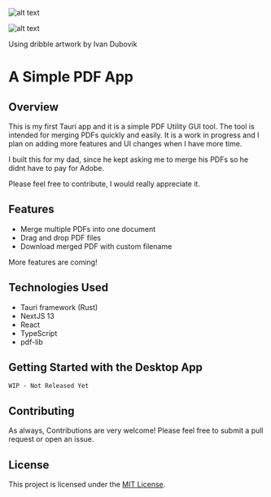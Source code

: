 ![alt text](https://cdn.statically.io/gh/Sudo-Ivan/MyWebsite-Assets/main/images/website/pdfmerger/pdfapphomepage.png)

![alt text](https://cdn.statically.io/gh/Sudo-Ivan/MyWebsite-Assets/main/images/website/pdfmerger/pdfmergershowcase1.png)

Using dribble artwork by Ivan Dubovik

# A Simple PDF App

## Overview

This is my first Tauri app and it is a simple PDF Utility GUI tool. The tool is intended for merging PDFs quickly and easily. It is a work in progress and I plan on adding more features and UI changes when I have more time.

I built this for my dad, since he kept asking me to merge his PDFs so he didnt have to pay for Adobe.

Please feel free to contribute, I would really appreciate it.

## Features

- Merge multiple PDFs into one document
- Drag and drop PDF files
- Download merged PDF with custom filename

More features are coming!

## Technologies Used

- Tauri framework (Rust)
- NextJS 13
- React
- TypeScript
- pdf-lib

## Getting Started with the Desktop App

`WIP - Not Released Yet`

## Contributing

As always, Contributions are very welcome! Please feel free to submit a pull request or open an issue.

## License

This project is licensed under the [MIT License](https://opensource.org/licenses/MIT).
